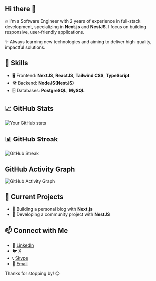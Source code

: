 ## Hi there 👋

🔥 I'm a Software Engineer with 2 years of experience in full-stack development, specializing in **Next.js** and **NestJS**. I focus on building responsive, user-friendly applications.

✨ Always learning new technologies and aiming to deliver high-quality, impactful solutions.

## 🔧 Skills
- 🖥️ Frontend: **NextJS**, **ReactJS**, **Tailwind CSS**, **TypeScript**
- 🛠️ Backend: **NodeJS(NestJS)**
- 🗄️ Databases: **PostgreSQL**, **MySQL**

## 📈 GitHub Stats
![Your GitHub stats](https://github-readme-stats.vercel.app/api?username=TriPham9001&show_icons=true&theme=radical)

## 📊 GitHub Streak
![GitHub Streak](https://github-readme-streak-stats.herokuapp.com/?username=TriPham9001&theme=radical)

## GitHub Activity Graph
![GitHub Activity Graph](https://activity-graph.herokuapp.com/graph?username=TriPham9001&theme=github)

## 🌱 Current Projects
- 📘 Building a personal blog with **Next.js**
- 🎉 Developing a community project with **NestJS**

## 📫 Connect with Me
- 💼 [LinkedIn](https://www.linkedin.com/in/tri-pham-85a26b239)
- 🐦 [X](https://x.com/TristanPham1101)
- 📞 [Skype](https://join.skype.com/invite/sZeJU9oDXXFE)
- 📧 [Email](mailto:tri.pham1101@gmail.com)

Thanks for stopping by! 😊

<!--
**TriPham9001/TriPham9001** is a ✨ _special_ ✨ repository because its `README.md` (this file) appears on your GitHub profile.

Here are some ideas to get you started:
-->
